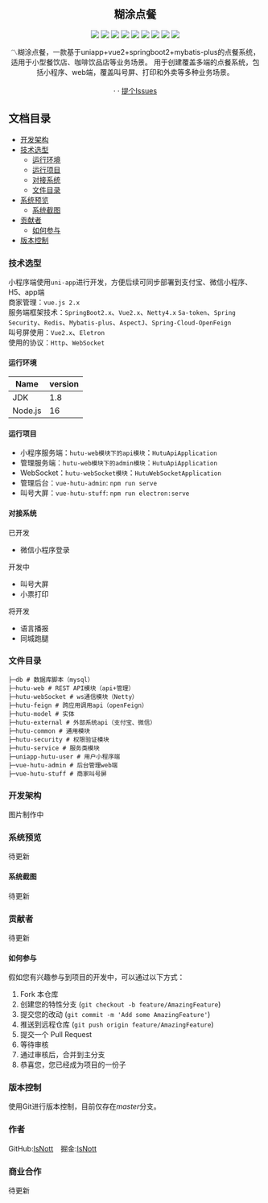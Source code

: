 <p align="center">
  <h2 align="center">糊涂点餐</h2>
  <p align="center">
    <img src="https://img.shields.io/badge/Spring Boot-2.2.0RELEASE-blue"/>
    <img src="https://img.shields.io/badge/Spring Security-yellow"/>
    <img src="https://img.shields.io/badge/Vue 2.0-green"/>
    <img src="https://img.shields.io/badge/Uni APP-gree"/>
    <img src="https://img.shields.io/badge/Eletron-blue"/>
    <img src="https://img.shields.io/badge/Redis-red"/>
    <img src="https://img.shields.io/badge/SaToken-orange"/>
    <img src="https://img.shields.io/badge/Mybatis Plus-red"/>
    <img src="https://img.shields.io/badge/Netty-black"/>
  </p>
  <p align="center">
    〽️糊涂点餐，一款基于uniapp+vue2+springboot2+mybatis-plus的点餐系统，适用于小型餐饮店、咖啡饮品店等业务场景。
    用于创建覆盖多端的点餐系统，包括小程序、web端，覆盖叫号屏、打印和外卖等多种业务场景。
    <br/>
    <br/>
<!--     <a href="https://github.com/IsNott/hutu-order?tab=readme-ov-file#%E5%95%86%E4%B8%9A%E5%90%88%E4%BD%9C">商业合作</a> -->
    ·
<!--     <a href="https://github.com/IsNott/hutu-order?tab=readme-ov-file#%E4%BA%A4%E6%B5%81%E7%BE%A4%E8%81%8A">加入群聊</a> -->
    ·
    <a href="https://github.com/IsNott/hutu-order/issues">提个Issues</a>
  </p>
</p>

## 文档目录

- [开发架构](#开发架构)
- [技术选型](#技术选型)
    - [运行环境](#运行环境)
    - [运行项目](#运行项目)
    - [对接系统](#对接系统)
    - [文件目录](#文件目录)
- [系统预览](#系统预览)
    - [系统截图](#系统截图)
- [贡献者](#贡献者)
    - [如何参与](#如何参与)
- [版本控制](#版本控制)

### 技术选型

小程序端使用`uni-app`进行开发，方便后续可同步部署到支付宝、微信小程序、H5、app端<br>
商家管理：`vue.js 2.x`<br>
服务端框架技术：`SpringBoot2.x`、`Vue2.x`、`Netty4.x`
`Sa-token`、`Spring Security`、`Redis`、`Mybatis-plus`、`AspectJ`、`Spring-Cloud-OpenFeign`<br>
叫号屏使用：`Vue2.x`、`Eletron`<br>
使用的协议：`Http`、`WebSocket`

#### 运行环境

| Name    | version  |
|---------|----------|
| JDK     | 1.8      |
| Node.js | 16       |

#### 运行项目

- 小程序服务端：`hutu-web模块下的api模块`：`HutuApiApplication`
- 管理服务端：`hutu-web模块下的admin模块`：`HutuApiApplication`
- WebSocket：`hutu-webSocket模块`：`HutuWebSocketApplication`
- 管理后台：`vue-hutu-admin`: `npm run serve`
- 叫号大屏：`vue-hutu-stuff`: `npm run electron:serve`

#### 对接系统

已开发

- 微信小程序登录

开发中

- 叫号大屏
- 小票打印

将开发

- 语言播报
- 同城跑腿

### 文件目录

```
├─db # 数据库脚本（mysql）
├─hutu-web # REST API模块（api+管理）
├─hutu-webSocket # ws通信模块（Netty）
├─hutu-feign # 跨应用调用api（openFeign）
├─hutu-model # 实体
├─hutu-external # 外部系统api（支付宝、微信）
├─hutu-common # 通用模块
├─hutu-security # 权限验证模块
├─hutu-service # 服务类模块
├─uniapp-hutu-user # 用户小程序端
├─vue-hutu-admin # 后台管理web端
├─vue-hutu-stuff # 商家叫号屏
```

### 开发架构

图片制作中

### 系统预览

待更新

#### 系统截图

待更新

### 贡献者

待更新

#### 如何参与

假如您有兴趣参与到项目的开发中，可以通过以下方式：

1. Fork 本仓库
2. 创建您的特性分支 (`git checkout -b feature/AmazingFeature`)
3. 提交您的改动 (`git commit -m 'Add some AmazingFeature'`)
4. 推送到远程仓库 (`git push origin feature/AmazingFeature`)
5. 提交一个 Pull Request
6. 等待审核
7. 通过审核后，合并到主分支
8. 恭喜您，您已经成为项目的一份子

### 版本控制

使用Git进行版本控制，目前仅存在*master*分支。

### 作者

GitHub:[IsNott](https://github.com/IsNott) &ensp;
掘金:[IsNott](https://juejin.cn/user/3037330789107972)  &ensp;

### 商业合作

待更新






